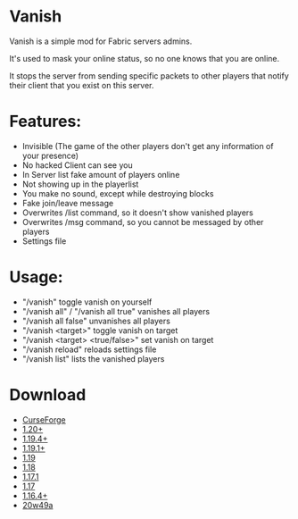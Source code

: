 # Vanish
Vanish is a simple mod for Fabric servers admins.

It's used to mask your online status, so no one knows that you are online.

It stops the server from sending specific packets to other players that notify their client that you exist on this server.

# Features:
- Invisible (The game of the other players don't get any information of your presence)
- No hacked Client can see you
- In Server list fake amount of players online
- Not showing up in the playerlist
- You make no sound, except while destroying blocks
- Fake join/leave message
- Overwrites /list command, so it doesn't show vanished players
- Overwrites /msg command, so you cannot be messaged by other players
- Settings file

# Usage:
- "/vanish" toggle vanish on yourself
- "/vanish all" / "/vanish all true" vanishes all players
- "/vanish all false" unvanishes all players
- "/vanish &lt;target&gt;" toggle vanish on target
- "/vanish &lt;target&gt; &lt;true/false&gt;" set vanish on target
- "/vanish reload" reloads settings file
- "/vanish list" lists the vanished players

# Download
- [CurseForge](https://www.curseforge.com/minecraft/mc-mods/vanish)
- [1.20+](https://github.com/123456687548/vanish/releases/tag/1.20%2B_1.4.4)
- [1.19.4+](https://github.com/123456687548/vanish/releases/tag/1.19.4%2B_1.4.3)
- [1.19.1+](https://github.com/123456687548/vanish/releases/tag/1.19.1_1.4.3)
- [1.19](https://github.com/123456687548/vanish/releases/tag/1.19%2B_1.4.1)
- [1.18](https://github.com/123456687548/vanish/releases/tag/1.18_1.3.0)
- [1.17.1](https://github.com/123456687548/vanish/releases/tag/1.17.1_1.2.6)
- [1.17](https://github.com/123456687548/vanish/releases/tag/1.17_1.2.6)
- [1.16.4+](https://github.com/123456687548/vanish/releases/tag/1.16.4+_1.2.4)
- [20w49a](https://github.com/123456687548/vanish/releases/tag/20w49a_1.2.2)
